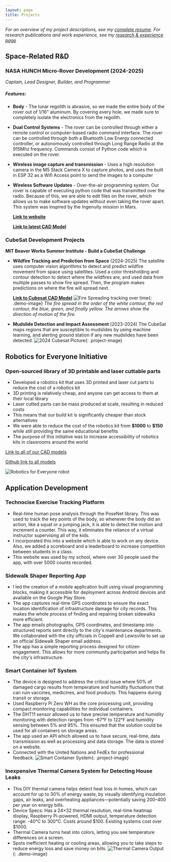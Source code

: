```yaml
---
layout: page
title: Projects
---
```


*For an overview of my project descriptions, see my [complete resume](resume.md). For research publications and work experience, see my [research & experience page](research-experience.md)*

## **Space-Related R&D**

### **NASA HUNCH Micro-Rover Development** (2024-2025)
*Captain, Lead Designer, Builder, and Programmer*
##### **Features:**
- **Body** - The lunar regolith is abrasive, so we made the entire body of the rover out of 1/16" aluminum. By covering every hole, we made sure to completely isolate the electronics from the regolith. 
- **Dual Control Systems** - The rover can be controlled through either a remote control or computer-based radio command interface. The rover can be controlled through both a Bluetooth Low Energy connected controller, or autonomously controlled through Long Range Radio at the 915Mhz frequency. Commands consist of Python code which is executed on the rover. 
- **Wireless image capture and transmission** - Uses a high resolution camera in the M5 Stack Camera X to capture photos, and uses the built in ESP 32 as a Wifi Access point to send the images to a computer
- **Wireless Software Updates** - Over-the-air programming system. Our rover is capable of executing python code that was transmitted over the radio. Because of this, we are able to edit files on the rover, which allows us to make software updates without even taking the rover apart. This system was inspired by the Ingenuity mission in Mars. 
  
    **[Link to website](https://sites.google.com/cfbmail.com/nasa-hunch-lunar-rover/designs)**
    
    **[Link to latest CAD Model](https://cad.onshape.com/documents/b768e7ff74cb64a2bd957713/w/f866da644b5ce7340ff3ff36/e/6890e63dd318aa4fd2992dfc)**

### **CubeSat Development Projects**
**MIT Beaver Works Summer Institute - Build a CubeSat Challenge**
- **Wildfire Tracking and Prediction from Space** (2024-2025) 
The satellite uses computer vision algorithms to detect and predict wildfire movement from space using satellites. Used a color thresholding and contour detection to detect where the wildfires are, and used data from multiple passes to show fire spread. Then, the program makes predictions on where the fire will spread next. 

  **[Link to Cubesat CAD Model](https://cad.onshape.com/documents/659f951b2f3d6802c7789cdf/w/b8b9c379a43547fd131a2233/e/30e1710706289f5d181ec25f)**
  ![Fire Spreading tracking over time](assets/images/cubesatsoftwaredemo.png){: .demo-image}
  *The fire spread in the order of the white contour, the red contour, the blue, green, and finally yellow. The arrows show the direction of motion of the fire.*

- **Mudslide Detection and Impact Assessment** (2023-2024) 
  The CubeSat maps regions that are susceptible to mudslides by using machine learning, and alerting ground station if any new mudslides have been detected. 
  ![2024 Cubesat Picture](assets/images/cubesat2024.png){: .project-image}

## **Robotics for Everyone Initiative**

### **Open-sourced library of 3D printable and laser cuttable parts**
- Developed a robotics kit that uses 3D printed and laser cut parts to reduce the cost of a robotics kit
- 3D printing is relatively cheap, and anyone can get access to them at their local library
- Laser cutted parts can be mass produced at scale, resulting in reduced costs
- This means that our build kit is significantly cheaper than stock alternatives
- We were able to reduce the cost of the robotics kit from **\$1000** to **\$150** while still providing the same educational benefits
- The purpose of this initiative was to increase accessibility of robotics kits in classrooms around the world

[Link to all of our CAD models](https://www.roboticsforeveryone.org/models)

[Github link to all models](https://github.com/Robotics4Everyone/Model-Library/branches/all)

![Robotics for Everyone robot](assets\images\roboticsforeveyone.png)

## **Application Development**

### **Technocise Exercise Tracking Platform**
- Real-time human pose analysis through the PoseNet library. This was used to track the key points of the body, so whenever the body did an action, like a squat or a jumping jack, it is able to detect the motion and increment a counter. This way, it eliminates the reliance of a virtual instructor supervising all of the kids. 
- I incorporated this into a website which is able to work on any device. Also, we added a scoreboard and a leaderboard to increase competition between students in a class. 
- This website was used by my school, where over 30 people used the app, with over 5000 counts recorded. 

### **Sidewalk Shaper Reporting App**
- I led the creation of a mobile application built using visual programming blocks, making it accessible for deployment across Android devices and available on the Google Play Store.
- The app captures real-time GPS coordinates to ensure the exact location identification of infrastructure damage for city records. This makes the whole process of finding and repairing broken sidewalks more efficient. 
- The app emails photographs, GPS coordinates, and timestamp into structured reports sent directly to the city's maintenance departments. We collaborated with the city officials in Coppell and Lewisville to set up an official Sidewalk Shaper email address. 
- The app has a simple reporting process designed for citizen engagement. This allows for more community participation and helps fix the city's infrastructure.

### **Smart Container IoT System**
- The device is designed to address the critical issue where 50% of damaged cargo results from temperature and humidity fluctuations that can ruin vaccines, medicines, and food products. This happens during transit or storage.
- Used Raspberry Pi Zero WH as the core processing unit, providing compact monitoring capabilities for individual containers.
- The DHT11 sensor allowed us to have precise temperature and humidity monitoring with detection ranges from -67°F to 122°F and humidity sensing between 5% and 95%. This ensured that the solution could be used for all containers on storage areas.
- The app used an API which allowed us to have secure, real-time, data transmission as well as processing and data storage. The data is stored on a website. 
- Connected with the United Nations and FedEx for professional feedback.
![Smart Container System](assets/images/smartcontainer.png){: .project-image}

### **Inexpensive Thermal Camera System for Detecting House Leaks**
- This DIY thermal camera helps detect heat loss in homes, which can account for up to 30% of energy waste, by visually identifying insulation gaps, air leaks, and overheating appliances—potentially saving $200–$400 per year on energy bills. 
- Device Specs: Has a 24×32 thermal resolution, real-time heatmap display, Raspberry Pi-powered, HDMI output, temperature detection range: -40°C to 300°C. Costs around \$100. Existing systems cost over \$1000. 
- Thermal Camera turns heat into colors, letting you see temperature differences on a screen.
- Spots inefficient heating or cooling areas, allowing you to take steps to reduce energy loss and save money on bills.
![Thermal Camera Output](assets/images/thermalCameraoutput.png){: .demo-image}

<br>
